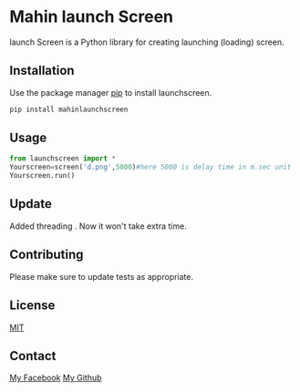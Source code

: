 # Mahin launch Screen

launch Screen is a Python library for creating launching (loading) screen.

## Installation

Use the package manager [pip](https://pip.pypa.io/en/stable/) to install launchscreen.

```bash
pip install mahinlaunchscreen
```

## Usage

```python
from launchscreen import *
Yourscreen=screen('d.png',5000)#here 5000 is delay time in m.sec unit
Yourscreen.run()

```
## Update
Added threading . Now it won't take extra time.

## Contributing


Please make sure to update tests as appropriate.

## License

[MIT](https://choosealicense.com/licenses/mit/)
## Contact
[My Facebook](https://www.facebook.com/root.mahin)
[My Github](https://www.github.com/mahinbinhasan)